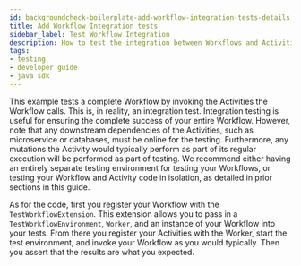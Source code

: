 ```yaml
---
id: backgroundcheck-boilerplate-add-workflow-integration-tests-details
title: Add Workflow Integration tests
sidebar_label: Test Workflow Integration
description: How to test the integration between Workflows and Activities
tags:
- testing
- developer guide
- java sdk
---
```


<!-- DO NOT EDIT THIS FILE DIRECTLY.
THIS FILE IS GENERATED from https://github.com/temporalio/documentation-samples-java/blob/durable-execution/backgroundcheck/src/test/java/backgroundcheckboilerplate/BackgroundCheckBoilerplateWorkflowIntegrationTest.java. -->

This example tests a complete Workflow by invoking the Activities the Workflow
calls. This is, in reality, an integration test. Integration testing is useful
for ensuring the complete success of your entire Workflow. However, note that
any downstream dependencies of the Activities, such as microservice or databases,
must be online for the testing. Furthermore, any mutations the Activity would typically
perform as part of its regular execution will be performed as part of testing.
We recommend either having an entirely separate testing environment for testing
your Workflows, or testing your Workflow and Activity code in isolation, as
detailed in prior sections in this guide. 

As for the code, first you register your Workflow with the `TestWorkflowExtension`.
This extension allows you to pass in a `TestWorkflowEnvironment`, `Worker`, and 
an instance of your Workflow into your tests. From there you register your Activities
with the Worker, start the test environment, and invoke your Workflow as you would 
typically. Then you assert that the results are what you expected.
